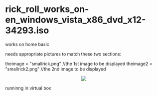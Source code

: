 # rick_roll_works_on-en_windows_vista_x86_dvd_x12-34293.iso
works on home basic


needs appropriate pictures to match these two sections:

theimage = "smallrick.png" //the 1st image to be displayed
theimage2 = "smallrick2.png" //the 2nd image to be displayed




<p style="text-align: center;">
    <img id="roll" src="file:///C:/Users/xee/Documents/smallrickastle>
</p>



<embed id="roll" src="file:///C:\Users\xee\Documents\astleysong.mp3" >

runninng in virtual box
